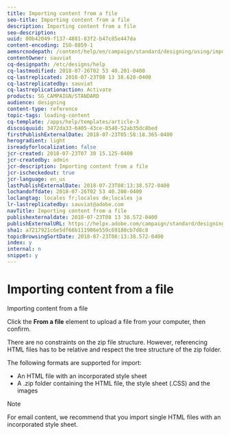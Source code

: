 ```yaml
---
title: Importing content from a file
seo-title: Importing content from a file
description: Importing content from a file
seo-description: 
uuid: 00b42049-f137-4881-83f2-b47c85e447da
content-encoding: ISO-8859-1
aemsrcnodepath: /content/help/en/campaign/standard/designing/using/importing-content-from-a-file
contentOwner: sauviat
cq-designpath: /etc/designs/help
cq-lastmodified: 2018-07-26T02 53 40.201-0400
cq-lastreplicated: 2018-07-23T08 13 38.628-0400
cq-lastreplicatedby: sauviat
cq-lastreplicationaction: Activate
products: SG_CAMPAIGN/STANDARD
audience: designing
content-type: reference
topic-tags: loading-content
cq-template: /apps/help/templates/article-3
discoiquuid: 3472da33-6405-43ce-8540-52ab35dc8bed
firstPublishExternalDate: 2018-07-23T05:58:18.365-0400
herogradient: light
isreadyforlocalization: false
jcr-created: 2018-07-23T07 30 15.125-0400
jcr-createdby: admin
jcr-description: Importing content from a file
jcr-ischeckedout: true
jcr-language: en_us
lastPublishExternalDate: 2018-07-23T08:13:38.572-0400
lochandoffdate: 2018-07-26T02 53 40.200-0400
loclangtag: locales fr;locales de;locales ja
lr-lastreplicatedby: sauviat@adobe.com
navTitle: Importing content from a file
publishexternaldate: 2018-07-23T08 13 38.572-0400
publishExternalURL: https://helpx.adobe.com/campaign/standard/designing/using/importing-content-from-a-file.html
sha1: a7217921c6e5df66b111906e559c69180cb7d8c8
topicBrowsingSortDate: 2018-07-23T08:13:38.572-0400
index: y
internal: n
snippet: y
---
```


# Importing content from a file

Importing content from a file

Click the **From a file** element to upload a file from your computer, then confirm.

There are no constraints on the zip file structure. However, referencing HTML files has to be relative and respect the tree structure of the zip folder.

The following formats are supported for import:

* An HTML file with an incorporated style sheet
* A .zip folder containing the HTML file, the style sheet (.CSS) and the images

>[!NOTE]
>
>For email content, we recommend that you import single HTML files with an incorporated style sheet.

